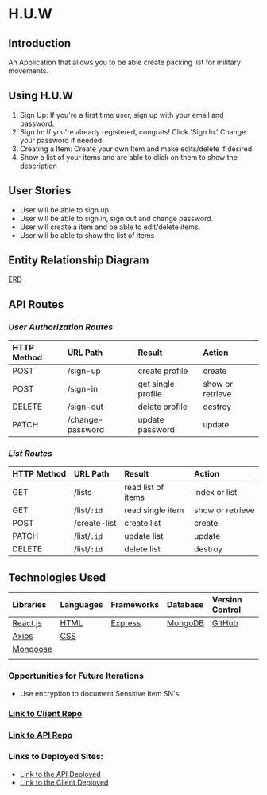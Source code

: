 # H.U.W


## Introduction
An Application that allows you to be able create packing list for military movements.

## Using H.U.W
1. Sign Up: If you're a first time user, sign up with your email and password.
2. Sign In: If you're already registered, congrats! Click 'Sign In.' Change your password if needed.
3. Creating a Item: Create your own Item and make edits/delete if desired.
4. Show a list of your items and are able to click on them to show the description


## User Stories    
- User will be able to sign up.
- User will be able to sign in, sign out and change password.
- User will create a item and be able to edit/delete items.
- User will be able to show the list of items

## Entity Relationship Diagram
[ERD](./public/ERD.png)

## API Routes

### _User Authorization Routes_

| HTTP Method   | URL Path        | Result               | Action           |
|:--------------|:----------------|:---------------------|:-----------------|
| POST          | /sign-up        | create profile       | create           |
| POST          | /sign-in        | get single profile   | show or retrieve |
| DELETE        | /sign-out       | delete profile       | destroy          |
| PATCH         | /change-password| update password      | update           |


### _List Routes_

| HTTP Method   | URL Path        | Result               | Action           |
|:--------------|:----------------|:---------------------|:-----------------|
| GET           | /lists          | read list of items   | index or list    |
| GET           | /list/`:id`     | read single item     | show or retrieve |
| POST          | /create-list    | create list          | create           |
| PATCH         | /list/`:id` | update list          | update           |
| DELETE        | /list/`:id` | delete list          | destroy          |



## Technologies Used

|    Libraries      | Languages        | Frameworks              | Database          | Version Control
|:-----------------------------------------|:----------------|:---------------------|:-----------------|:-----------------|
| [React.js](https://reactjs.org/)       |    [HTML](https://developer.mozilla.org/en-US/docs/Web/HTML)        |  [Express](https://expressjs.com/) | [MongoDB](https://www.mongodb.com/)   | [GitHub](https://github.com/) |       | [Javascript](https://www.javascript.com/)          | [BootStrap](https://getbootstrap.com/)       |           |
|  [Axios](https://www.npmjs.com/package/axios)         | [CSS](https://developer.mozilla.org/en-US/docs/Web/CSS)          |        |          |
|    [Mongoose](https://mongoosejs.com/)        |           |        |         |
|          |          |       |         |


  
### Opportunities for Future Iterations
- Use encryption to document Sensitive Item SN's


### [Link to Client Repo](https://github.com/Jackson916/HUW-Client)
### [Link to API Repo](https://github.com/MoSaCo-Group/chat-app-react-back)
### Links to Deployed Sites:
- [Link to the API Deployed](https://github.com/Jackson916/HUW-API)
- [Link to the Client Deployed](https://jackson916.github.io/HUW-Client/)